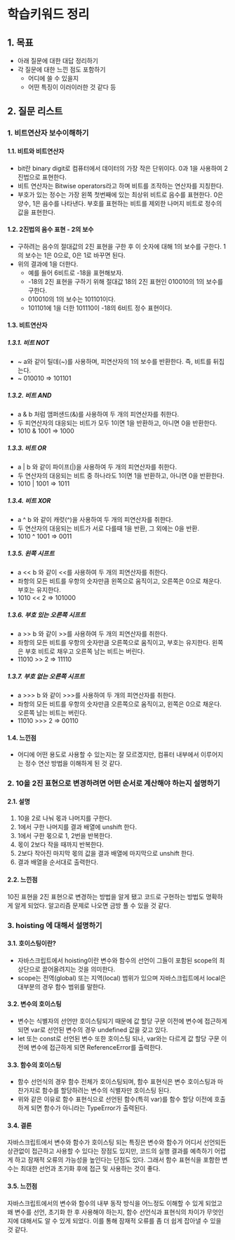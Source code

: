 # 학습키워드 정리

## 1. 목표

- 아래 질문에 대한 대답 정리하기
- 각 질문에 대한 느낀 점도 포함하기
  - 어디에 쓸 수 있을지
  - 어떤 특징이 이러이러한 것 같다 등

## 2. 질문 리스트

### 1. 비트연산자 보수이해하기

#### 1.1. 비트와 비트연산자

- bit란 binary digit로 컴퓨터에서 데이터의 가장 작은 단위이다. 0과 1을 사용하여 2진법으로 표현한다.
- 비트 연산자는 Bitwise operators라고 하며 비트를 조작하는 연산자를 지칭한다.
- 부호가 있는 정수는 가장 왼쪽 첫번째에 있는 최상위 비트로 음수를 표현한다. 0은 양수, 1은 음수를 나타낸다. 부호를 표현하는 비트를 제외한 나머지 비트로 정수의 값을 표현한다.

#### 1.2. 2진법의 음수 표현 - 2의 보수

- 구하려는 음수의 절대값의 2진 표현을 구한 후 이 숫자에 대해 1의 보수를 구한다. 1의 보수는 1은 0으로, 0은 1로 바꾸면 된다.
- 위의 결과에 1을 더한다.
  - 예를 들어 6비트로 -18을 표현해보자.
  - -18의 2진 표현을 구하기 위해 절대값 18의 2진 표현인 010010의 1의 보수를 구한다.
  - 010010의 1의 보수는 101101이다.
  - 101101에 1을 더한 101110이 -18의 6비트 정수 표현이다.

#### 1.3. 비트연산자

##### 1.3.1. 비트 NOT

- ~ a와 같이 틸데(~)를 사용하며, 피연산자의 1의 보수를 반환한다. 즉, 비트를 뒤집는다.
- ~ 010010 => 101101

##### 1.3.2. 비트 AND

- a & b 처럼 앰퍼샌드(&)를 사용하여 두 개의 피연산자를 취한다.
- 두 피연산자의 대응되는 비트가 모두 1이면 1을 반환하고, 아니면 0을 반환한다.
- 1010 & 1001 => 1000

##### 1.3.3. 비트 OR

- a | b 와 같이 파이프(|)을 사용하여 두 개의 피연산자를 취한다.
- 두 연산자의 대응되는 비트 중 하나라도 1이면 1을 반환하고, 아니면 0을 반환한다.
- 1010 | 1001 => 1011

##### 1.3.4. 비트 XOR

- a ^ b 와 같이 캐럿(^)을 사용하여 두 개의 피연산자를 취한다.
- 두 연산자의 대응되는 비트가 서로 다를때 1을 반환, 그 외에는 0을 반환.
- 1010 ^ 1001 => 0011

##### 1.3.5. 왼쪽 시프트

- a << b 와 같이 <<를 사용하여 두 개의 피연산자를 취한다.
- 좌항의 모든 비트를 우항의 숫자만큼 왼쪽으로 움직이고, 오른쪽은 0으로 채운다. 부호는 유지한다.
- 1010 << 2 => 101000

##### 1.3.6. 부호 있는 오른쪽 시프트

- a >> b 와 같이 >>를 사용하여 두 개의 피연산자를 취한다.
- 좌항의 모든 비트를 우항의 숫자만큼 오른쪽으로 움직이고, 부호는 유지한다. 왼쪽은 부호 비트로 채우고 오른쪽 남는 비트는 버린다.
- 11010 >> 2 => 11110

##### 1.3.7. 부호 없는 오른쪽 시프트

- a >>> b 와 같이 >>>를 사용하여 두 개의 피연산자를 취한다.
- 좌항의 모든 비트를 우항의 숫자만큼 오른쪽으로 움직이고, 왼쪽은 0으로 채운다. 오른쪽 남는 비트는 버린다.
- 11010 >>> 2 => 00110

#### 1.4. 느낀점

- 어디에 어떤 용도로 사용할 수 있는지는 잘 모르겠지만, 컴퓨터 내부에서 이루어지는 정수 연산 방법을 이해하게 된 것 같다.

### 2. 10을 2진 표현으로 변경하려면 어떤 순서로 계산해야 하는지 설명하기

#### 2.1. 설명

1. 10을 2로 나눠 몫과 나머지를 구한다.
2. 1에서 구한 나머지를 결과 배열에 unshift 한다.
3. 1에서 구한 몫으로 1, 2번을 반복한다.
4. 몫이 2보다 작을 때까지 반복한다.
5. 2보다 작아진 마지막 몫의 값을 결과 배열에 마지막으로 unshift 한다.
6. 결과 배열을 순서대로 출력한다.

#### 2.2. 느낀점

10진 표현을 2진 표현으로 변경하는 방법을 알게 됐고 코드로 구현하는 방법도 명확하게 알게 되었다. 알고리즘 문제로 나오면 금방 풀 수 있을 것 같다.

### 3. hoisting 에 대해서 설명하기

#### 3.1. 호이스팅이란?

- 자바스크립트에서 hoisting이란 변수와 함수의 선언이 그들이 포함된 scope의 최상단으로 끌어올려지는 것을 의미한다.
- scope는 전역(global) 또는 지역(local) 범위가 있으며 자바스크립트에서 local은 대부분의 경우 함수 범위를 말한다.

#### 3.2. 변수의 호이스팅

- 변수는 식별자의 선언만 호이스팅되기 때문에 값 할당 구문 이전에 변수에 접근하게 되면 var로 선언된 변수의 경우 undefined 값을 갖고 있다.
- let 또는 const로 선언된 변수 또한 호이스팅 되나, var와는 다르게 값 할당 구문 이전에 변수에 접근하게 되면 ReferenceError를 출력한다.

#### 3.3. 함수의 호이스팅

- 함수 선언식의 경우 함수 전체가 호이스팅되며, 함수 표현식은 변수 호이스팅과 마찬가지로 함수를 할당하려는 변수의 식별자만 호이스팅 된다.
- 위와 같은 이유로 함수 표현식으로 선언된 함수(특히 var)를 함수 할당 이전에 호출하게 되면 함수가 아니라는 TypeError가 출력된다.

#### 3.4. 결론

자바스크립트에서 변수와 함수가 호이스팅 되는 특징은 변수와 함수가 어디서 선언되든 상관없이 접근하고 사용할 수 있다는 장점도 있지만, 코드의 실행 결과를 예측하기 어렵게 하고 잠재적 오류의 가능성을 높인다는 단점도 있다. 그래서 함수 표현식을 포함한 변수는 최대한 선언과 초기화 후에 접근 및 사용하는 것이 좋다.

#### 3.5. 느낀점

자바스크립트에서의 변수와 함수의 내부 동작 방식을 어느정도 이해할 수 있게 되었고 왜 변수를 선언, 초기화 한 후 사용해야 하는지, 함수 선언식과 표현식의 차이가 무엇인지에 대해서도 알 수 있게 되었다. 이를 통해 잠재적 오류를 좀 더 쉽게 잡아낼 수 있을 것 같다.

